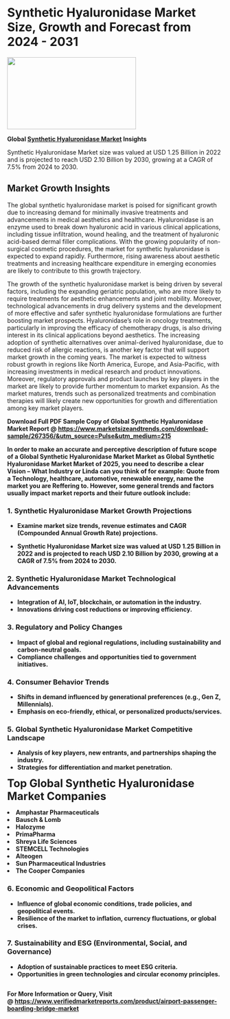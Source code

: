 <H1>Synthetic Hyaluronidase Market Size, Growth and Forecast from 2024 - 2031</H1><img class="aligncenter size-medium wp-image-584254" src="https://thirdeyenews.in/wp-content/uploads/2024/09/Global-Market-Research-300x168.jpeg" alt="" width="300" height="168" /><p><strong>Global&nbsp;<a href="https://www.marketsizeandtrends.com/download-sample/267356/&amp;utm_source=Pulse&amp;utm_medium=215">Synthetic Hyaluronidase Market</a> Insights</strong></p><p>Synthetic Hyaluronidase Market size was valued at USD 1.25 Billion in 2022 and is projected to reach USD 2.10 Billion by 2030, growing at a CAGR of 7.5% from 2024 to 2030.</p><p><h2>Market Growth Insights</h2> <p>The global synthetic hyaluronidase market is poised for significant growth due to increasing demand for minimally invasive treatments and advancements in medical aesthetics and healthcare. Hyaluronidase is an enzyme used to break down hyaluronic acid in various clinical applications, including tissue infiltration, wound healing, and the treatment of hyaluronic acid-based dermal filler complications. With the growing popularity of non-surgical cosmetic procedures, the market for synthetic hyaluronidase is expected to expand rapidly. Furthermore, rising awareness about aesthetic treatments and increasing healthcare expenditure in emerging economies are likely to contribute to this growth trajectory.</p> <p><strong></strong></p> <p>The growth of the synthetic hyaluronidase market is being driven by several factors, including the expanding geriatric population, who are more likely to require treatments for aesthetic enhancements and joint mobility. Moreover, technological advancements in drug delivery systems and the development of more effective and safer synthetic hyaluronidase formulations are further boosting market prospects. Hyaluronidase’s role in oncology treatments, particularly in improving the efficacy of chemotherapy drugs, is also driving interest in its clinical applications beyond aesthetics. The increasing adoption of synthetic alternatives over animal-derived hyaluronidase, due to reduced risk of allergic reactions, is another key factor that will support market growth in the coming years. The market is expected to witness robust growth in regions like North America, Europe, and Asia-Pacific, with increasing investments in medical research and product innovations. Moreover, regulatory approvals and product launches by key players in the market are likely to provide further momentum to market expansion. As the market matures, trends such as personalized treatments and combination therapies will likely create new opportunities for growth and differentiation among key market players. <p><strong></p><p><span class=""><strong>Download Full PDF Sample Copy of Global Synthetic Hyaluronidase Market Report</strong> @ <a href="https://www.marketsizeandtrends.com/download-sample/267356/&amp;utm_source=Pulse&amp;utm_medium=215" target="_blank">https://www.marketsizeandtrends.com/download-sample/267356/&amp;utm_source=Pulse&amp;utm_medium=215</a></span></p><p>In order to make an accurate and perceptive description of future scope of a Global&nbsp;Synthetic Hyaluronidase Market Market as Global&nbsp;Synthetic Hyaluronidase Market Market of 2025, you need to describe a clear Vision &ndash; What Industry or Linda can you think of for example: Quote from a Technology, healthcare, automotive, renewable energy, name the market you are Reffering to. However, some general trends and factors usually impact market reports and their future outlook include:</p><h3>1.&nbsp;<strong>Synthetic Hyaluronidase Market Growth Projections</strong></h3><ul><li>Examine market size trends, revenue estimates and CAGR (Compounded Annual Growth Rate) projections.</li><li><p>Synthetic Hyaluronidase Market size was valued at USD 1.25 Billion in 2022 and is projected to reach USD 2.10 Billion by 2030, growing at a CAGR of 7.5% from 2024 to 2030.</p></li></ul><h3>2.&nbsp;<strong>Synthetic Hyaluronidase Market Technological Advancements</strong></h3><ul><li>Integration of AI, IoT, blockchain, or automation in the industry.</li><li>Innovations driving cost reductions or improving efficiency.</li></ul><h3>3.&nbsp;<strong>Regulatory and Policy Changes</strong></h3><ul><li>Impact of global and regional regulations, including sustainability and carbon-neutral goals.</li><li>Compliance challenges and opportunities tied to government initiatives.</li></ul><h3>4.&nbsp;<strong>Consumer Behavior Trends</strong></h3><ul><li>Shifts in demand influenced by generational preferences (e.g., Gen Z, Millennials).</li><li>Emphasis on eco-friendly, ethical, or personalized products/services.</li></ul><h3>5.&nbsp;<strong>Global Synthetic Hyaluronidase Market Competitive Landscape</strong></h3><ul><li>Analysis of key players, new entrants, and partnerships shaping the industry.</li><li>Strategies for differentiation and market penetration.</li></ul><p data-pm-slice="1 1 []"><span style="color: inherit; font-family: inherit; font-size: 25px;">Top Global Synthetic Hyaluronidase Market Companies</span></p><div class="" data-test-id=""><p><li>Amphastar Pharmaceuticals</li><li> Bausch & Lomb</li><li> Halozyme</li><li> PrimaPharma</li><li> Shreya Life Sciences</li><li> STEMCELL Technologies</li><li> Alteogen</li><li> Sun Pharmaceutical Industries</li><li> The Cooper Companies</li></p></div><h3>6.&nbsp;<strong>Economic and Geopolitical Factors</strong></h3><ul><li>Influence of global economic conditions, trade policies, and geopolitical events.</li><li>Resilience of the market to inflation, currency fluctuations, or global crises.</li></ul><h3>7.&nbsp;<strong>Sustainability and ESG (Environmental, Social, and Governance)</strong></h3><ul><li>Adoption of sustainable practices to meet ESG criteria.</li><li>Opportunities in green technologies and circular economy principles.</li></ul><h2><strong style="font-size: 14px;">For More Information or Query, Visit @&nbsp;</strong><a style="background-color: #ffffff; font-size: 14px;" href="https://www.marketsizeandtrends.com/report/synthetic-hyaluronidase-market/" target="_blank">https://www.verifiedmarketreports.com/product/airport-passenger-boarding-bridge-market</a></h2>
